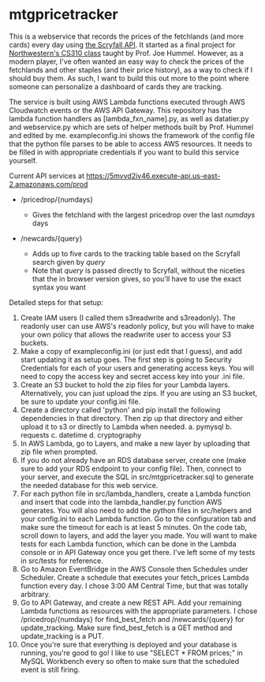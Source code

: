 # mtgpricetracker

This is a webservice that records the prices of the fetchlands (and more cards) every day using [the Scryfall API](https://scryfall.com/docs/api/). It started as a final project for [Northwestern's CS310 class](https://www.mccormick.northwestern.edu/computer-science/academics/courses/descriptions/310.html) taught by Prof. Joe Hummel. However, as a modern player, I've often wanted an easy way to check the prices of the fetchlands and other staples (and their price history), as a way to check if I should buy them. As such, I want to build this out more to the point where someone can personalize a dashboard of cards they are tracking.

The service is built using AWS Lambda functions executed through AWS Cloudwatch events or the AWS API Gateway. This repository has the lambda function handlers as [lambda_fxn_name].py, as well as datatier.py and webservice.py which are sets of helper methods built by Prof. Hummel and edited by me. exampleconfig.ini shows the framework of the config file that the python file parses to be able to access AWS resources. It needs to be filled in with appropriate credentials if you want to build this service yourself.

Current API services at https://5mvvd2iv46.execute-api.us-east-2.amazonaws.com/prod
 - /pricedrop/{numdays}
    - Gives the fetchland with the largest pricedrop over the last *numdays* days

 - /newcards/{query}
    - Adds up to five cards to the tracking table based on the Scryfall search given by *query*
    - Note that *query* is passed directly to Scryfall, without the niceties that the in browser version gives, so you'll have to use the exact syntax you want

Detailed steps for that setup:
1. Create IAM users (I called them s3readwrite and s3readonly). The readonly user can use AWS's readonly policy, but you will have to make your own policy that allows the readwrite user to access your S3 buckets.
2. Make a copy of exampleconfig.ini (or just edit that I guess), and add start updating it as setup goes. The first step is going to Security Credentials for each of your users and generating access keys. You will need to copy the access key and secret access key into your .ini file.
3. Create an S3 bucket to hold the zip files for your Lambda layers. Alternatively, you can just upload the zips. If you are using an S3 bucket, be sure to update your config.ini file.
4. Create a directory called 'python' and pip install the following dependencies in that directory. Then zip up that directory and either upload it to s3 or directly to Lambda when needed.
    a. pymysql
    b. requests
    c. datetime
    d. cryptography
5. In AWS Lambda, go to Layers, and make a new layer by uploading that zip file when prompted.
6. If you do not already have an RDS database server, create one (make sure to add your RDS endpoint to your config file). Then, connect to your server, and execute the SQL in src/mtgpricetracker.sql to generate the needed database for this web service.
7. For each python file in src/lambda_handlers, create a Lambda function and insert that code into the lambda_handler.py function AWS generates. You will also need to add the python files in src/helpers and your config.ini to each Lambda function. Go to the configuration tab and make sure the timeout for each is at least 5 minutes. On the code tab, scroll down to layers, and add the layer you made. You will want to make tests for each Lambda function, which can be done in the Lambda console or in API Gateway once you get there. I've left some of my tests in src/tests for reference.
8. Go to Amazon EventBridge in the AWS Console then Schedules under Scheduler. Create a schedule that executes your fetch_prices Lambda function every day. I chose 3:00 AM Central Time, but that was totally arbitrary.
9. Go to API Gateway, and create a new REST API. Add your remaining Lambda functions as resources with the appropriate parameters. I chose /pricedrop/{numdays} for find_best_fetch and /newcards/{query} for update_tracking. Make sure find_best_fetch is a GET method and update_tracking is a PUT.
10. Once you're sure that everything is deployed and your database is running, you're good to go! I like to use "SELECT * FROM prices;" in MySQL Workbench every so often to make sure that the scheduled event is still firing.